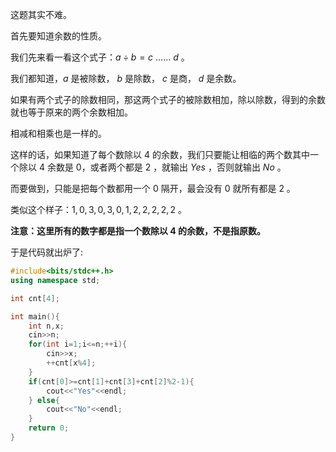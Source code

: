 这题其实不难。

首先要知道余数的性质。

我们先来看一看这个式子：$a \div b = c$ $......$ $d$ 。

我们都知道，$a$ 是被除数， $b$ 是除数， $c$ 是商， $d$ 是余数。

如果有两个式子的除数相同，那这两个式子的被除数相加，除以除数，得到的余数就也等于原来的两个余数相加。

相减和相乘也是一样的。

这样的话，如果知道了每个数除以 $4$ 的余数，我们只要能让相临的两个数其中一个除以 $4$ 余数是 $0$，或者两个都是 $2$ ，就输出 $Yes$ ，否则就输出 $No$ 。

而要做到，只能是把每个数都用一个 $0$ 隔开，最会没有 $0$ 就所有都是 $2$ 。

类似这个样子：$1,0,3,0,3,0,1,2,2,2,2,2$ 。

**注意：这里所有的数字都是指一个数除以 $4$ 的余数，不是指原数。**

于是代码就出炉了:
```cpp
#include<bits/stdc++.h>
using namespace std;

int cnt[4];

int main(){
	int n,x;
    cin>>n;
    for(int i=1;i<=n;++i){
    	cin>>x;
    	++cnt[x%4];
	}
	if(cnt[0]>=cnt[1]+cnt[3]+cnt[2]%2-1){
		cout<<"Yes"<<endl;
	} else{
		cout<<"No"<<endl;
	}
	return 0;
}
```
